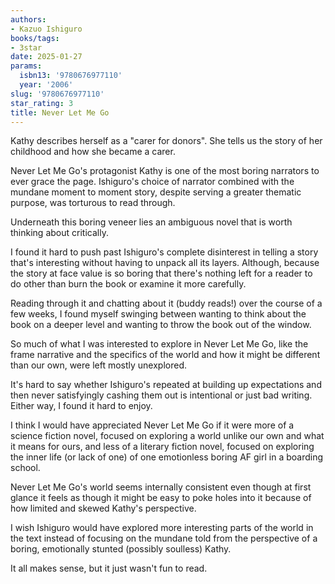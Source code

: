 ```yaml
---
authors:
- Kazuo Ishiguro
books/tags:
- 3star
date: 2025-01-27
params:
  isbn13: '9780676977110'
  year: '2006'
slug: '9780676977110'
star_rating: 3
title: Never Let Me Go
---
```


Kathy describes herself as a "carer for donors". She tells us the story of her childhood and how she became a carer.

<!--more-->

Never Let Me Go's protagonist Kathy is one of the most boring narrators to ever grace the page. Ishiguro's choice of narrator combined with the mundane moment to moment story, despite serving a greater thematic purpose, was torturous to read through.

Underneath this boring veneer lies an ambiguous novel that is worth thinking about critically.

I found it hard to push past Ishiguro's complete disinterest in telling a story that's interesting without having to unpack all its layers. Although, because the story at face value is so boring that there's nothing left for a reader to do other than burn the book or examine it more carefully.

Reading through it and chatting about it (buddy reads!) over the course of a few weeks, I found myself swinging between wanting to think about the book on a deeper level and wanting to throw the book out of the window.  

So much of what I was interested to explore in Never Let Me Go, like the frame narrative and the specifics of the world and how it might be different than our own, were left mostly unexplored.

It's hard to say whether Ishiguro's repeated at building up expectations and then never satisfyingly cashing them out is intentional or just bad writing. Either way, I found it hard to enjoy.

I think I would have appreciated Never Let Me Go if it were more of a science fiction novel, focused on exploring a world unlike our own and what it means for ours, and less of a literary fiction novel, focused on exploring the inner life (or lack of one) of one emotionless boring AF girl in a boarding school.

Never Let Me Go's world seems internally consistent even though at first glance it feels as though it might be easy to poke holes into it because of how limited and skewed Kathy's perspective.

I wish Ishiguro would have explored more interesting parts of the world in the text instead of focusing on the mundane told from the perspective of a boring, emotionally stunted (possibly soulless) Kathy.

It all makes sense, but it just wasn't fun to read.